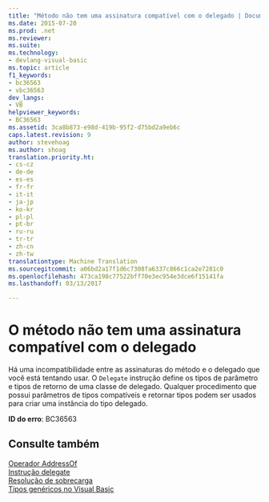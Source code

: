 ```yaml
---
title: "Método não tem uma assinatura compatível com o delegado | Documentos do Microsoft"
ms.date: 2015-07-20
ms.prod: .net
ms.reviewer: 
ms.suite: 
ms.technology:
- devlang-visual-basic
ms.topic: article
f1_keywords:
- bc36563
- vbc36563
dev_langs:
- VB
helpviewer_keywords:
- BC36563
ms.assetid: 3ca8b873-e98d-419b-95f2-d75bd2a9eb6c
caps.latest.revision: 9
author: stevehoag
ms.author: shoag
translation.priority.ht:
- cs-cz
- de-de
- es-es
- fr-fr
- it-it
- ja-jp
- ko-kr
- pl-pl
- pt-br
- ru-ru
- tr-tr
- zh-cn
- zh-tw
translationtype: Machine Translation
ms.sourcegitcommit: a06bd2a17f1d6c7308fa6337c866c1ca2e7281c0
ms.openlocfilehash: 473ca198c77522bff70e3ec954e3dce6f15141fa
ms.lasthandoff: 03/13/2017

---
```

# <a name="method-does-not-have-a-signature-compatible-with-the-delegate"></a>O método não tem uma assinatura compatível com o delegado
Há uma incompatibilidade entre as assinaturas do método e o delegado que você está tentando usar. O `Delegate` instrução define os tipos de parâmetro e tipos de retorno de uma classe de delegado. Qualquer procedimento que possui parâmetros de tipos compatíveis e retornar tipos podem ser usados para criar uma instância do tipo delegado.  
  
 **ID do erro**: BC36563  
  
## <a name="see-also"></a>Consulte também  
 [Operador AddressOf](../../../visual-basic/language-reference/operators/addressof-operator.md)   
 [Instrução delegate](../../../visual-basic/language-reference/statements/delegate-statement.md)   
 [Resolução de sobrecarga](../../../visual-basic/programming-guide/language-features/procedures/overload-resolution.md)   
 [Tipos genéricos no Visual Basic](../../../visual-basic/programming-guide/language-features/data-types/generic-types.md)
